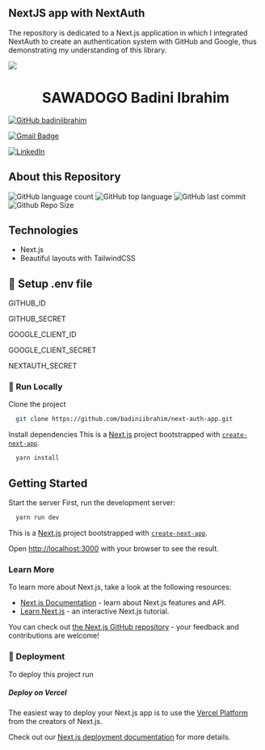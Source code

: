 ## NextJS app with NextAuth
The repository is dedicated to a Next.js application in which I integrated NextAuth to create an authentication system with GitHub and Google, thus demonstrating my understanding of this library.
<!-- Badges -->
<a href="https://nexlink.vercel.app/" target="_blank">![](https://img.shields.io/website-up-down-green-red/http/monip.org.svg)</a>

<h1 align="center">
  SAWADOGO Badini Ibrahim
</h1>

[![GitHub badiniibrahim](https://img.shields.io/github/followers/badiniibrahim?label=follow&style=social)](https://github.com/badiniibrahim)

[![Gmail Badge](https://img.shields.io/badge/-sawadogo.badiniibrahim@gmail.com-c14438?style=flat-square&logo=Gmail&logoColor=white&link=sawadogo.badiniibrahim@gmail.com)](mailto:sawadogo.badiniibrahim@gmail.com)

[![LinkedIn](https://img.shields.io/badge/linkedin-%230077B5.svg?style=for-the-badge&logo=linkedin&logoColor=white)](https://www.linkedin.com/in/badini-ibrahim-s-306b119b/)

## About this Repository
![GitHub language count](https://img.shields.io/github/languages/count/badiniibrahim/next-auth-app)
![GitHub top language](https://img.shields.io/github/languages/top/badiniibrahim/next-auth-app)
![GitHub last commit](https://img.shields.io/github/last-commit/badiniibrahim/next-auth-app)
![Github Repo Size](https://img.shields.io/github/repo-size/badiniibrahim/next-auth-app)

## Technologies
- Next.js
- Beautiful layouts with TailwindCSS
  
## 🔐 Setup .env file
GITHUB_ID

GITHUB_SECRET

GOOGLE_CLIENT_ID

GOOGLE_CLIENT_SECRET

NEXTAUTH_SECRET

### :running: Run Locally

Clone the project

```bash
  git clone https://github.com/badiniibrahim/next-auth-app.git
```

Install dependencies
This is a [Next.js](https://nextjs.org/) project bootstrapped with [`create-next-app`](https://github.com/vercel/next.js/tree/canary/packages/create-next-app).

```bash
  yarn install
```

## Getting Started

Start the server
First, run the development server:

```bash
  yarn run dev
```

This is a [Next.js](https://nextjs.org/) project bootstrapped with [`create-next-app`](https://github.com/vercel/next.js/tree/canary/packages/create-next-app).

Open [http://localhost:3000](http://localhost:3000) with your browser to see the result.


### Learn More

To learn more about Next.js, take a look at the following resources:

- [Next.js Documentation](https://nextjs.org/docs) - learn about Next.js features and API.
- [Learn Next.js](https://nextjs.org/learn) - an interactive Next.js tutorial.

You can check out [the Next.js GitHub repository](https://github.com/vercel/next.js/) - your feedback and contributions are welcome!

<!-- Deployment -->

### :triangular_flag_on_post: Deployment

To deploy this project run

##### Deploy on Vercel

The easiest way to deploy your Next.js app is to use the [Vercel Platform](https://vercel.com/new?utm_medium=default-template&filter=next.js&utm_source=create-next-app&utm_campaign=create-next-app-readme) from the creators of Next.js.

Check out our [Next.js deployment documentation](https://nextjs.org/docs/deployment) for more details.


